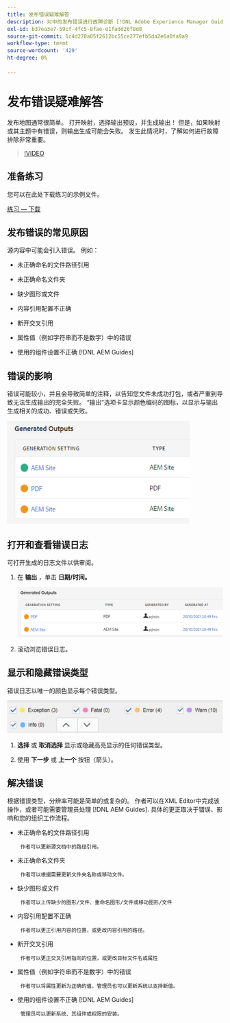 ```yaml
---
title: 发布错误疑难解答
description: 对中的发布错误进行故障诊断 [!DNL Adobe Experience Manager Guides]
exl-id: b37ea3e7-59cf-4fc5-8fae-e1fadd26f8d8
source-git-commit: 1c4d278a05f2612bc55ce277efb5da2e6a0fa9a9
workflow-type: tm+mt
source-wordcount: '429'
ht-degree: 0%

---
```


# 发布错误疑难解答

发布地图通常很简单。 打开映射，选择输出预设，并生成输出！ 但是，如果映射或其主题中有错误，则输出生成可能会失败。 发生此情况时，了解如何进行故障排除非常重要。

>[!VIDEO](https://video.tv.adobe.com/v/338990?quality=12&learn=on)

## 准备练习

您可以在此处下载练习的示例文件。

[练习 — 下载](assets/exercises/publishing-basic-to-advanced.zip)

## 发布错误的常见原因

源内容中可能会引入错误。 例如：

* 未正确命名的文件路径引用

* 未正确命名文件夹

* 缺少图形或文件

* 内容引用配置不正确

* 断开交叉引用

* 属性值（例如字符串而不是数字）中的错误

* 使用的组件设置不正确 [!DNL AEM Guides]

## 错误的影响

错误可能较小，并且会导致简单的注释，以告知您文件未成功打包，或者严重到导致无法生成输出的完全失败。 “输出”选项卡显示颜色编码的图标，以显示与输出生成相关的成功、错误或失败。

![错误影响](images/error-impact.png)

## 打开和查看错误日志

可打开生成的日志文件以供审阅。

1. 在 **输出** ，单击 **日期/时间。**

   ![error-log](images/error-log.png)

2. 滚动浏览错误日志。

## 显示和隐藏错误类型

错误日志以唯一的颜色显示每个错误类型。

![导航 — 错误](images/navigate-errors.png)

1. **选择** 或 **取消选择** 显示或隐藏高亮显示的任何错误类型。

2. 使用 **下一步** 或 **上一个** 按钮（箭头）。

## 解决错误

根据错误类型，分辨率可能是简单的或复杂的。 作者可以在XML Editor中完成该操作，或者可能需要管理员处理 [!DNL AEM Guides]. 具体的更正取决于错误、影响和您的组织工作流程。

* 未正确命名的文件路径引用

       作者可以更新源文档中的路径引用。
       
   
* 未正确命名文件夹

       作者可以根据需要更新文件夹名称或移动文件。
       
   
* 缺少图形或文件

       作者可以上传缺少的图形/文件、重命名图形/文件或移动图形/文件
       
   
* 内容引用配置不正确

       作者可以更正引用内容的位置，或更改内容引用的路径。
       
   
* 断开交叉引用

       作者可以更正交叉引用指向的位置，或更改目标文件名或属性
       
   
* 属性值（例如字符串而不是数字）中的错误

       作者可以将属性更新为正确的值，管理员也可以更新系统以支持新值。
       
   
* 使用的组件设置不正确 [!DNL AEM Guides]

       管理员可以更新系统、其组件或权限的安装。
       
   